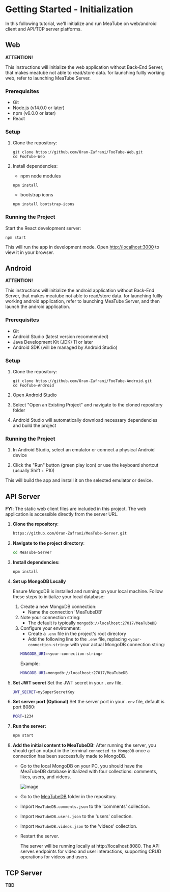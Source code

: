 # Getting Started - Initialization
In this following tutorial, we'll initialize and run MeaTube on web/android client and API/TCP server platforms.

## Web

**ATTENTION!** 

This instructions will initialize the web application without Back-End Server, that makes meatube not able to read/store data. for launching fullly working web, refer to launching MeaTube Server.

### Prerequisites

- Git
- Node.js (v14.0.0 or later)
- npm (v6.0.0 or later)
- React

### Setup

1. Clone the repository:
   ```
   git clone https://github.com/Oran-Zafrani/FooTube-Web.git
   cd FooTube-Web
   ```

2. Install dependencies:
   - npm node modules
   ```
   npm install
   ```
   - bootstrap icons
   ```
   npm install bootstrap-icons
   ```

### Running the Project

Start the React development server:
```
npm start
```

This will run the app in development mode. Open [http://localhost:3000](http://localhost:3000) to view it in your browser.

## Android

**ATTENTION!** 

This instructions will initialize the android application without Back-End Server, that makes meatube not able to read/store data. for launching fullly working android application, refer to launching MeaTube Server, and then launch the android application.

### Prerequisites

- Git
- Android Studio (latest version recommended)
- Java Development Kit (JDK) 11 or later
- Android SDK (will be managed by Android Studio)

### Setup

1. Clone the repository:
   ```
   git clone https://github.com/Oran-Zafrani/FooTube-Android.git
   cd FooTube-Android
   ```

2. Open Android Studio

3. Select "Open an Existing Project" and navigate to the cloned repository folder

4. Android Studio will automatically download necessary dependencies and build the project

### Running the Project

1. In Android Studio, select an emulator or connect a physical Android device

2. Click the "Run" button (green play icon) or use the keyboard shortcut (usually Shift + F10)

This will build the app and install it on the selected emulator or device.

## API Server

**FYI**: The static web client files are included in this project. The web application is accessible directly from the server URL.

1. **Clone the repository**:
   ```bash
   https://github.com/Oran-Zafrani/MeaTube-Server.git
2. **Navigate to the project directory**:
   ```bash
   cd MeaTube-Server
3. **Install dependencies:**
   ```bash
   npm install
4. **Set up MongoDB Locally**

   Ensure MongoDB is installed and running on your local machine. Follow these steps to initialize your local database:
   1. Create a new MongoDB connection:
      - Name the connection 'MeaTubeDB'
   2. Note your connection string:
      - The default is typically `mongodb://localhost:27017/MeaTubeDB`
   3. Configure your environment:
      - Create a `.env` file in the project's root directory
      - Add the following line to the `.env` file, replacing `<your-connection-string>` with your actual MongoDB connection string:
      ```bash
      MONGODB_URI=<your-connection-string>
      ```
      Example:
      ```bash
      MONGODB_URI=mongodb://localhost:27017/MeaTubeDB
5. **Set JWT secret**
   Set the JWT secret in your `.env` file.
   ```bash
   JWT_SECRET=mySuperSecretKey
6. **Set server port (Optional)**
   Set the server port in your `.env` file, default is port 8080:
   ```bash
   PORT=1234
8. **Run the server:**
   ```bash
   npm start
9. **Add the initial content to MeaTubeDB:**
   After running the server, you should get an output in the terminal `connected to MongoDB` once a connection has been successfully made to MongoDB.
   - Go to the local MongoDB on your PC, you should have the MeaTubeDB database initialized with four collections: comments, likes, users, and videos.
   
      ![image](https://github.com/user-attachments/assets/9a0fa6f3-784b-422b-b251-bdf3da9ff652)
   - Go to the [MeaTubeDB](./MeaTubeDB) folder in the repository.
   - Import `MeaTubeDB.comments.json` to the 'comments' collection.
   - Import `MeaTubeDB.users.json` to the 'users' collection.
   - Import `MeaTubeDB.videos.json` to the 'videos' collection.
   - Restart the server.
   
     The server will be running locally at http://localhost:8080. The API serves endpoints for video and user interactions, supporting CRUD operations for videos and users.


## TCP Server
**TBD**